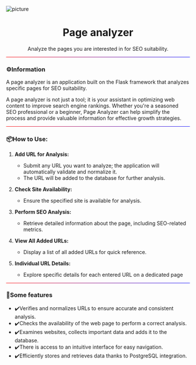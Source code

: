 ![picture](https://i.pinimg.com/564x/72/aa/e0/72aae073d3eaeafe305eeaa438e04759.jpg)

<div style="text-align: center;">
<h1>Page analyzer</h1>
Analyze the pages you are interested in for SEO suitability.
</div>

<hr style="border: 0; height: 1px; background: linear-gradient(to right, #ff0000, #0000ff);">

### ⚙️Information

A page analyzer is an application built on the Flask framework that analyzes specific pages for SEO suitability.

A page analyzer is not just a tool; it is your assistant in optimizing web content to improve search engine rankings. Whether you're a seasoned SEO professional or a beginner, Page Analyzer can help simplify the process and provide valuable information for effective growth strategies.

<hr style="border: 0; height: 1px; background: linear-gradient(to right, #ff0000, #0000ff);">

### 📦How to Use:

1. **Add URL for Analysis:**
    - Submit any URL you want to analyze; the application will automatically validate and normalize it.
    - The URL will be added to the database for further analysis.

2. **Check Site Availability:**
    - Ensure the specified site is available for analysis.

3. **Perform SEO Analysis:**
    - Retrieve detailed information about the page, including SEO-related metrics.

4. **View All Added URLs:**
    - Display a list of all added URLs for quick reference.

5. **Individual URL Details:**
    - Explore specific details for each entered URL on a dedicated page

<hr style="border: 0; height: 1px; background: linear-gradient(to right, #ff0000, #0000ff);">

### 🌟Some features

 - ✔️Verifies and normalizes URLs to ensure accurate and consistent analysis.
 - ✔️Checks the availability of the web page to perform a correct analysis.
 - ✔️Examines websites, collects important data and adds it to the database.
 - ✔️There is access to an intuitive interface for easy navigation.
 - ✔️Efficiently stores and retrieves data thanks to PostgreSQL integration.